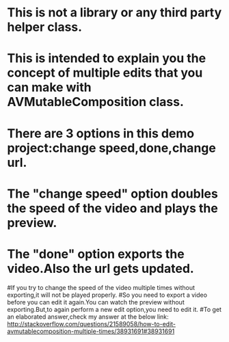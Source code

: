# This is not a library or any third party helper class.
# This is intended to explain you the concept of multiple edits that you can make with AVMutableComposition class.
# There are 3 options in this demo project:change speed,done,change url.

# The "change speed" option doubles the speed of the video and plays the preview.
# The "done" option exports the video.Also the url gets updated.
#If you try to change the speed of the video multiple times without exporting,it will not be played properly.
#So you need to export a video before you can edit it again.You can watch the preview without exporting.But,to again perform a new edit option,you need to edit it.
#To get an elaborated answer,check my answer at the below link:
http://stackoverflow.com/questions/21589058/how-to-edit-avmutablecomposition-multiple-times/38931691#38931691
